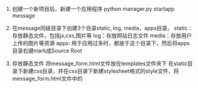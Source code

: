 
1. 创建一个新项目后，新建一个应用程序
python manager.py startapp message


2. 在message同级目录下创建3个目录static, log, media，apps目录，
static：存放静态文件，包括js,css,图片等
log：存放网站日志文件
media：存放用户上传的图片等资源
apps: 用于应用过多时，都放于这个目录下，然后将apps目录右键mark成Source Root


3.  存放静态文件
将message_form.html文件放在templates文件夹下
在static目录下新建css目录，并在css目录下新建stylesheet格式的style文件，将message_form.html文件中的<style>标签内容剪切到style.css文件中，首尾<style>去掉，shift+tab使css格式整齐


4. 配置django连接mysql

    4.1 在setting.py大概80行找到DATABASES代码段，默认是sqlites，我们修改为mysql如下，库名要事先写好
    ![image](https://github.com/pshyms/django/blob/master/liuyanban/first_day/images-folder/mysql.png)

    4.2 安装pymysql模块：
    pip install pymysql
    python3 pymysql就是MySQLdb,基本使用方法：import pymysql as MySQLdb
    django 中使用方法，在项目djangostart目录里的__init__.py中加入
    import pymysql
    pymysql.install_as_MySQLdb()

    4.3执行python manage.py migrate 首次执行，生成项目需要的一些基本数据库





5. 配置message_form.html页面展示出来

    5.1 message/views.py中添加如下代码：
		
    ![image](https://github.com/pshyms/django/blob/master/liuyanban/first_day/images-folder/views.png)

    5.2 djangostart/urls.py中添加代码
		
	
    ![image](https://github.com/pshyms/django/blob/master/liuyanban/first_day/images-folder/urls.png)

    5.3  DjangoGetStarted/settings.py 57行左右修templates代码块中的DIRS为如下，来指定模板位置
    ![image](https://github.com/pshyms/django/blob/master/liuyanban/first_day/images-folder/DIRS.png)

    5.4 页面出来后，没css样式，原因是css文件没找到，这是因为在settings.py中我们只是指定了静态文件目录名
    ![image](https://github.com/pshyms/django/blob/master/liuyanban/first_day/images-folder/DIRS.png)

    5.5 但是没指定静态文件查找的跟路径，所以还需添加如下代码
		
    ![image](https://github.com/pshyms/django/blob/master/liuyanban/first_day/images-folder/STATICFILES_DIRS.png)





